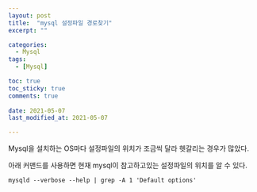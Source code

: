 ```yaml
---
layout: post
title:  "mysql 설정파일 경로찾기"
excerpt: ""

categories:
  - Mysql
tags:
  - [Mysql]

toc: true
toc_sticky: true
comments: true
 
date: 2021-05-07
last_modified_at: 2021-05-07

---
```


Mysql을 설치하는 OS마다 설정파일의 위치가 조금씩 달라 헷갈리는 경우가 많았다.

아래 커맨드를 사용하면 현재 mysql이 참고하고있는 설정파일의 위치를 알 수 있다.

```mysqld --verbose --help | grep -A 1 'Default options'```

